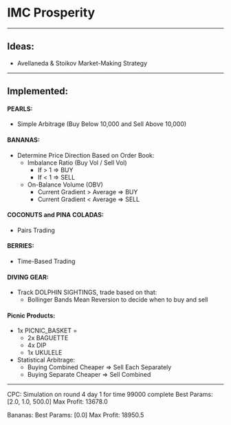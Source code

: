 # IMC Prosperity

---
## Ideas:
* Avellaneda & Stoikov Market-Making Strategy

---
## Implemented:

#### PEARLS:
   * Simple Arbitrage (Buy Below 10,000 and Sell Above 10,000)

#### BANANAS:
   * Determine Price Direction Based on Order Book:
        * Imbalance Ratio (Buy Vol / Sell Vol)
            * If > 1 => BUY
            * If < 1 => SELL
        * On-Balance Volume (OBV)
            * Current Gradient > Average => BUY
            * Current Gradient < Average => SELL

#### COCONUTS and PINA COLADAS:
   * Pairs Trading

#### BERRIES:
   * Time-Based Trading

#### DIVING GEAR:
  * Track DOLPHIN SIGHTINGS, trade based on that:
    * Bollinger Bands Mean Reversion to decide when to buy and sell

#### Picnic Products:
   * 1x PICNIC_BASKET =
      * 2x BAGUETTE
      * 4x DIP
      * 1x UKULELE
   * Statistical Arbitrage:
     * Buying Combined Cheaper => Sell Each Separately
     * Buying Separate Cheaper => Sell Combined

---
CPC:
Simulation on round 4 day 1 for time 99000 complete
Best Params:  [2.0, 1.0, 500.0]
Max Profit:  13678.0

Bananas:
Best Params:  [0.0]
Max Profit:  18950.5